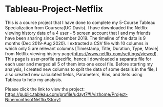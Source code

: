 # Tableau-Project-Netflix

This is a course project that I have done to complete my 5-Course Tableau Specialization from Coursera(UC Davis). I have downloaded the Netflix viewing history data of a 4 user - 5 screen account that I and my friends have been sharing since December 2019. The timeline of the data is 9 months (Dec 2019-Aug 2020). I extracted a CSV file with 10 columns in which only 5 are relevant columns [Timestamp, Title, Duration, Type, Movie] from Netflix viewing history page(https://www.netflix.com/settings/viewed). This page is user-profile specific, hence I downloaded a separate file for each user and merged all 5 of them into one excel file. Before starting my analysis, I created new columns to split the data of some details in the file, I also created new calculated fields, Parameters, Bins, and Sets using Tableau to help my analysis.

Please click the link to view the project: https://public.tableau.com/profile/udayt7#!/vizhome/Project-NinemonthsofNetflix/Story1
